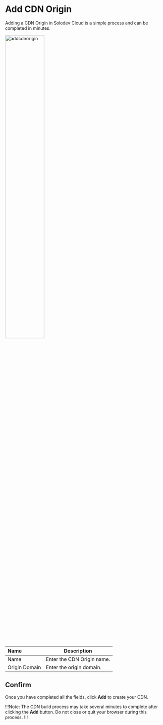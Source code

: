 # Add CDN Origin

Adding a CDN Origin in Solodev Cloud is a simple process and can be completed in minutes.

<img src="/static/images/addcdnorigin.jpg" alt="addcdnorigin" style="width: 50%; display: block"></a>

**Name** | **Description** 
:--- | ---
Name | Enter the CDN Origin name.
Origin Domain | Enter the origin domain.

## Confirm

Once you have completed all the fields, click **Add** to create your CDN.

!!!Note:
The CDN build process may take several minutes to complete after clicking the **Add** button. Do not close or quit your browser during this process.
!!!
